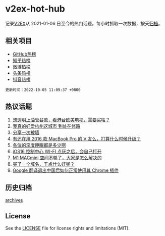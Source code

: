 # v2ex-hot-hub

 记录[V2EX](https://www.v2ex.com/)从 2021-01-06 日至今的热门话题。每小时抓取一次数据，按天[归档](archives)。
 
 ## 相关项目

- [GitHub热榜](https://github.com/lonnyzhang423/github-hot-hub)
- [知乎热榜](https://github.com/lonnyzhang423/zhihu-hot-hub)
- [微博热榜](https://github.com/lonnyzhang423/weibo-hot-hub)
- [头条热榜](https://github.com/lonnyzhang423/toutiao-hot-hub)
- [抖音热榜](https://github.com/lonnyzhang423/douyin-hot-hub)


 `更新时间：2022-10-05 11:09:37 +0800`

## 热议话题

1. [想透明上油管谷歌，看港台欧美电视，需要买啥？](https://www.v2ex.com/t/884614)
1. [我真的好爱杭州这城市 到处在修路](https://www.v2ex.com/t/884596)
1. [分享一次被墙](https://www.v2ex.com/t/884639)
1. [有还在用 2016 款 MacBook Pro 的 V 友么，打算什么时候升级？](https://www.v2ex.com/t/884619)
1. [各位的深度睡眠都是多少啊](https://www.v2ex.com/t/884680)
1. [iOS16 控制中心 WI-FI 点灰之后，会自己打开](https://www.v2ex.com/t/884624)
1. [M1 MACmini 空间不够了，大家是怎么解决的](https://www.v2ex.com/t/884612)
1. [买了一个域名，干点什么好呢？](https://www.v2ex.com/t/884654)
1. [Google 翻译退出中国后如何正常使用其 Chrome 插件](https://www.v2ex.com/t/884631)

## 历史归档

[archives](archives)

## License

See the [LICENSE](LICENSE) file for license rights and limitations (MIT).
